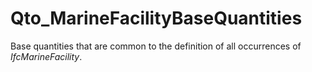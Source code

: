 # Qto_MarineFacilityBaseQuantities

Base quantities that are common to the definition of all occurrences of _IfcMarineFacility_.
